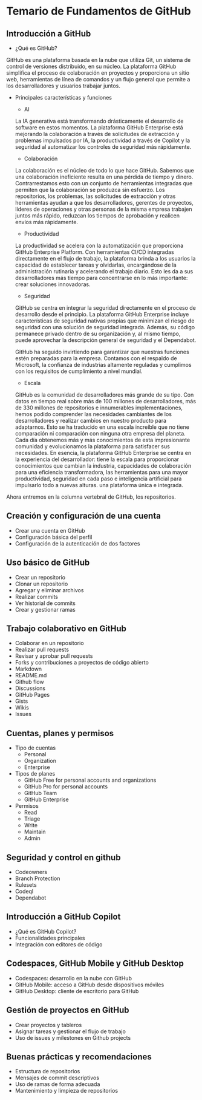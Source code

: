 # Temario de Fundamentos de GitHub

## Introducción a GitHub
- ¿Qué es GitHub?

GitHub es una plataforma basada en la nube que utiliza Git, un sistema de control de versiones distribuido, en su núcleo. La plataforma GitHub simplifica el proceso de colaboración en proyectos y proporciona un sitio web, herramientas de línea de comandos y un flujo general que permite a los desarrolladores y usuarios trabajar juntos.
  
- Principales características y funciones

  - AI
    
  La IA generativa está transformando drásticamente el desarrollo de software en estos momentos.
  La plataforma GitHub Enterprise está mejorando la colaboración a través de solicitudes de extracción y problemas impulsados por IA, la productividad a través de Copilot y la seguridad al automatizar los controles de seguridad más rápidamente.

  - Colaboración
    
  La colaboración es el núcleo de todo lo que hace GitHub. Sabemos que una colaboración ineficiente resulta en una pérdida de tiempo y dinero. Contrarrestamos esto con un conjunto de herramientas integradas que permiten que la colaboración se produzca sin esfuerzo.
  Los repositorios, los problemas, las solicitudes de extracción y otras herramientas ayudan a que los desarrolladores, gerentes de proyectos, líderes de operaciones y otras personas de la misma empresa trabajen juntos más rápido, reduzcan los tiempos de aprobación y realicen envíos más rápidamente.

  - Productividad
    
  La productividad se acelera con la automatización que proporciona GitHub Enterprise Platform. Con herramientas CI/CD integradas directamente en el flujo de trabajo, la plataforma brinda a los usuarios la capacidad de establecer tareas y olvidarlas, encargándose de la administración rutinaria y acelerando el trabajo diario. Esto les da a sus desarrolladores más tiempo para concentrarse en lo más importante: crear soluciones innovadoras.

  - Seguridad
    
  GitHub se centra en integrar la seguridad directamente en el proceso de desarrollo desde el principio. La plataforma GitHub Enterprise incluye características de seguridad nativas propias que minimizan el riesgo de seguridad con una solución de seguridad integrada. Además, su código permanece privado dentro de su organización y, al mismo tiempo, puede aprovechar la descripción general de seguridad y el Dependabot.

  GitHub ha seguido invirtiendo para garantizar que nuestras funciones estén preparadas para la empresa. Contamos con el respaldo de Microsoft, la confianza de industrias altamente reguladas y cumplimos con los requisitos de cumplimiento a nivel mundial.

  - Escala
    
  GitHub es la comunidad de desarrolladores más grande de su tipo. Con datos en tiempo real sobre más de 100 millones de desarrolladores, más de 330 millones de repositorios e innumerables implementaciones, hemos podido comprender las necesidades cambiantes de los desarrolladores y realizar cambios en nuestro producto para adaptarnos.
  Esto se ha traducido en una escala increíble que no tiene comparación ni comparación con ninguna otra empresa del planeta. Cada día obtenemos más y más conocimientos de esta impresionante comunidad y evolucionamos la plataforma para satisfacer sus necesidades.
En esencia, la plataforma GitHub Enterprise se centra en la experiencia del desarrollador: tiene la escala para proporcionar conocimientos que cambian la industria, capacidades de colaboración para una eficiencia transformadora, las herramientas para una mayor productividad, seguridad en cada paso e inteligencia artificial para impulsarlo todo a nuevas alturas. una plataforma única e integrada.

Ahora entremos en la columna vertebral de GitHub, los repositorios.

## Creación y configuración de una cuenta
- Crear una cuenta en GitHub
- Configuración básica del perfil
- Configuración de la autenticación de dos factores

## Uso básico de GitHub
- Crear un repositorio
- Clonar un repositorio
- Agregar y eliminar archivos
- Realizar commits
- Ver historial de commits
- Crear y gestionar ramas

## Trabajo colaborativo en GitHub
- Colaborar en un repositorio
- Realizar pull requests
- Revisar y aprobar pull requests
- Forks y contribuciones a proyectos de código abierto
- Markdown
- README.md
- Github flow
- Discussions
- GitHub Pages
- Gists
- Wikis
- Issues

## Cuentas, planes y permisos
- Tipo de cuentas
    - Personal
    - Organization
    - Enterprise
- Tipos de planes
    - GitHub Free for personal accounts and organizations
    - GitHub Pro for personal accounts
    - GitHub Team
    - GitHub Enterprise
- Permisos
    - Read
    - Triage
    - Write
    - Maintain
    - Admin
  
## Seguridad y control en github
- Codeowners
- Branch Protection
- Rulesets
- Codeql
- Dependabot

## Introducción a GitHub Copilot
- ¿Qué es GitHub Copilot?
- Funcionalidades principales
- Integración con editores de código

## Codespaces, GitHub Mobile y GitHub Desktop
- Codespaces: desarrollo en la nube con GitHub
- GitHub Mobile: acceso a GitHub desde dispositivos móviles
- GitHub Desktop: cliente de escritorio para GitHub
    
## Gestión de proyectos en GitHub
- Crear proyectos y tableros
- Asignar tareas y gestionar el flujo de trabajo
- Uso de issues y milestones en Github projects

## Buenas prácticas y recomendaciones
- Estructura de repositorios
- Mensajes de commit descriptivos
- Uso de ramas de forma adecuada
- Mantenimiento y limpieza de repositorios

